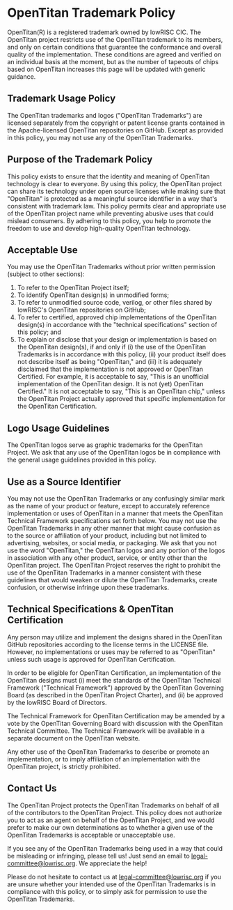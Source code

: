 # OpenTitan Trademark Policy

OpenTitan(R) is a registered trademark owned by lowRISC CIC.
The OpenTitan project restricts use of the OpenTitan trademark to its members, and only on certain conditions that guarantee the conformance and overall quality of the implementation.
These conditions are agreed and verified on an individual basis at the moment, but as the number of tapeouts of chips based on OpenTitan increases this page will be updated with generic guidance.

## Trademark Usage Policy
The OpenTitan trademarks and logos ("OpenTitan Trademarks") are licensed separately from the copyright or patent license grants contained in the Apache-licensed OpenTitan repositories on GitHub. 
Except as provided in this policy, you may not use any of the OpenTitan Trademarks.

## Purpose of the Trademark Policy
This policy exists to ensure that the identity and meaning of OpenTitan technology is clear to everyone. 
By using this policy, the OpenTitan project can share its technology under open source licenses while making sure that "OpenTitan" is protected as a meaningful source identifier in a way that's consistent with trademark law. 
This policy permits clear and appropriate use of the OpenTitan project name while preventing abusive uses that could mislead consumers. 
By adhering to this policy, you help to promote the freedom to use and develop high-quality OpenTitan technology.

## Acceptable Use
You may use the OpenTitan Trademarks without prior written permission (subject to other sections):

1. To refer to the OpenTitan Project itself;
2. To identify OpenTitan design(s) in unmodified forms;
3. To refer to unmodified source code, verilog, or other files shared by lowRISC's OpenTitan repositories on GitHub;
4. To refer to certified, approved chip implementations of the OpenTitan design(s) in accordance with the "technical specifications" section of this policy; and
5. To explain or disclose that your design or implementation is based on the OpenTitan design(s), if and only if
  (i) the use of the OpenTitan Trademarks is in accordance with this policy, 
  (ii) your product itself does not describe itself as being "OpenTitan," and 
  (iii) it is adequately disclaimed that the implementation is not approved or OpenTitan Certified. 
  For example, it is acceptable to say, "This is an unofficial implementation of the OpenTitan design. It is not (yet) OpenTitan Certified." 
  It is not acceptable to say, "This is an OpenTitan chip," unless the OpenTitan Project actually approved that specific implementation for the OpenTitan Certification.

## Logo Usage Guidelines
The OpenTitan logos serve as graphic trademarks for the OpenTitan Project. 
We ask that any use of the OpenTitan logos be in compliance with the general usage guidelines provided in this policy.

## Use as a Source Identifier
You may not use the OpenTitan Trademarks or any confusingly similar mark as the name of your product or feature, except to accurately reference implementation or uses of OpenTitan in a manner that meets the OpenTitan Technical Framework specifications set forth below. 
You may not use the OpenTitan Trademarks in any other manner that might cause confusion as to the source or affiliation of your product, including but not limited to advertising, websites, or social media, or packaging. 
We ask that you not use the word "OpenTitan," the OpenTitan logos and any portion of the logos in association with any other product, service, or entity other than the OpenTitan project.
The OpenTitan Project reserves the right to prohibit the use of the OpenTitan Trademarks in a manner consistent with these guidelines that would weaken or dilute the OpenTitan Trademarks, create confusion, or otherwise infringe upon these trademarks.

## Technical Specifications & OpenTitan Certification
Any person may utilize and implement the designs shared in the OpenTitan GitHub repositories according to the license terms in the LICENSE file. 
However, no implementations or uses may be referred to as "OpenTitan" unless such usage is approved for OpenTitan Certification.

In order to be eligible for OpenTitan Certification, an implementation of the OpenTitan designs must 
(i) meet the standards of the OpenTitan Technical Framework ("Technical Framework") approved by the OpenTitan Governing Board (as described in the OpenTitan Project Charter), and 
(ii) be approved by the lowRISC Board of Directors.

The Technical Framework for OpenTitan Certification may be amended by a vote by the OpenTitan Governing Board with discussion with the OpenTitan Technical Committee. 
The Technical Framework will be available in a separate document on the OpenTitan website.

Any other use of the OpenTitan Trademarks to describe or promote an implementation, or to imply affiliation of an implementation with the OpenTitan project, is strictly prohibited.

## Contact Us
The OpenTitan Project protects the OpenTitan Trademarks on behalf of all of the contributors to the OpenTitan Project. 
This policy does not authorize you to act as an agent on behalf of the OpenTitan Project, and we would prefer to make our own determinations as to whether a given use of the OpenTitan Trademarks is acceptable or unacceptable use.

If you see any of the OpenTitan Trademarks being used in a way that could be misleading or infringing, please tell us! 
Just send an email to legal-committee@lowrisc.org. 
We appreciate the help!

Please do not hesitate to contact us at legal-committee@lowrisc.org if you are unsure whether your intended use of the OpenTitan Trademarks is in compliance with this policy, or to simply ask for permission to use the OpenTitan Trademarks.

